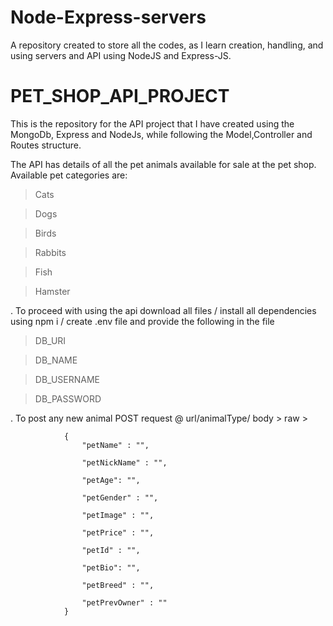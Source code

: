 # Node-Express-servers
A repository created to store all the codes, as I learn creation, handling, and using servers and API using NodeJS and Express-JS.

# PET_SHOP_API_PROJECT
This is the repository for the API project that I have created using the MongoDb, Express and NodeJs, while following the Model,Controller and Routes structure.

The API has details of all the pet animals available for sale at the pet shop.
Available pet categories are:
> Cats

> Dogs

> Birds

> Rabbits

> Fish

> Hamster

. To proceed with using the api download all files / install all dependencies using npm i / create .env file and provide the following in the file 
> DB_URI

> DB_NAME

> DB_USERNAME

> DB_PASSWORD


. To post any new animal 
  POST request @ url/animalType/
  body > raw >

                {
                    "petName" : "",

                    "petNickName" : "",

                    "petAge": "",

                    "petGender" : "",

                    "petImage" : "",

                    "petPrice" : "",

                    "petId" : "",

                    "petBio": "",

                    "petBreed" : "",

                    "petPrevOwner" : ""
                }
